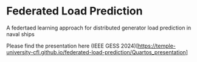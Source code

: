 # Federated Load Prediction
 A federtaed learning approach for distributed generator load prediction in naval ships

 Please find the presentation here (IEEE GESS 2024)[https://temple-university-cfl.github.io/federated-load-prediction/Quartos_presentation]
